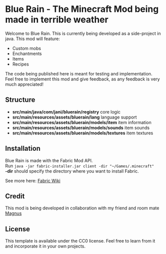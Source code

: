 # Blue Rain - The Minecraft Mod being made in terrible weather
Welcome to Blue Rain. This is currently being developed as a side-project in java.
This mod will feature: <br/> 
- Custom mobs 
- Enchantments
- Items 
- Recipes <br/>

The code being published here is meant for testing and implementation. Feel free to implement this mod and give feedback, as any feedback is very much appreciated!

## Structure
- **src/main/java/com/jani/bluerain/registry** core logic
- **src/main/resources/assets/bluerain/lang** language support
- **src/main/resources/assets/bluerain/models/item** item information
- **src/main/resources/assets/bluerain/models/sounds** item sounds
- **src/main/resources/assets/bluerain/models/textures** item textures

## Installation
Blue Rain is made with the Fabric Mod API. <br/>
Run `java -jar fabric-installer.jar client -dir "~/Games/.minecraft"` <br/>
**-dir** should specify the directory where you want to install Fabric.

See more here: [Fabric Wiki](https://fabricmc.net/wiki/start)

## Credit

This mod is being developed in collaboration with my friend and room mate [Magnus](https://github.com/Magnus2142)

## License

This template is available under the CC0 license. Feel free to learn from it and incorporate it in your own projects.

